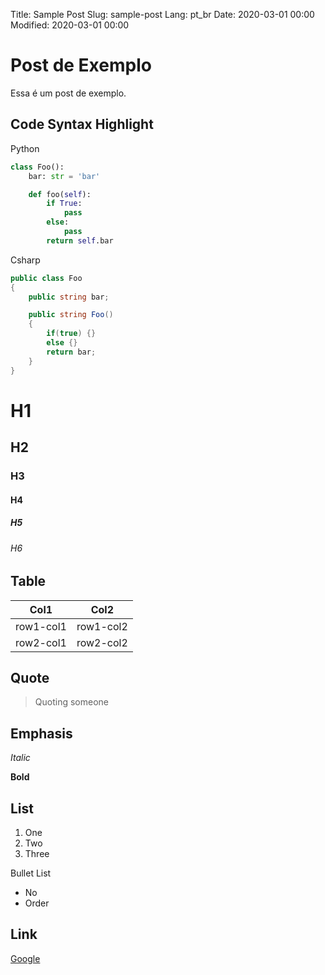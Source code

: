 Title: Sample Post
Slug: sample-post
Lang: pt_br
Date: 2020-03-01 00:00
Modified: 2020-03-01 00:00

# Post de Exemplo

Essa é um post de exemplo.

## Code Syntax Highlight

Python
```python
class Foo():
    bar: str = 'bar'

    def foo(self):
        if True:
            pass
        else:
            pass
        return self.bar
```

Csharp
```csharp
public class Foo
{
    public string bar;

    public string Foo()
    {
        if(true) {}
        else {}
        return bar;
    }
}
```

# H1
## H2
### H3
#### H4
##### H5
###### H6

## Table

| Col1          | Col2          |
| ------------- |---------------|
| row1-col1     | row1-col2     |
| row2-col1     | row2-col2     |

## Quote

> Quoting someone

## Emphasis

_Italic_

**Bold**

## List

1. One
2. Two
3. Three

Bullet List

* No
* Order

## Link

[Google](https://www.google.com)

